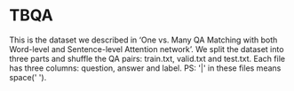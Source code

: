 # TBQA
This is the dataset we described in ‘One vs. Many QA Matching with both Word-level and Sentence-level Attention network’.
We split the dataset into three parts and shuffle the QA pairs: train.txt, valid.txt and test.txt.
Each file has three columns: question, answer and label.
PS: '|' in these files means space(' ').
